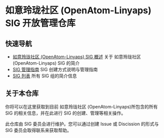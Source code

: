 # 如意玲珑社区 (OpenAtom-Linyaps) SIG 开放管理仓库

## 快速导航

- [如意玲珑社区 (OpenAtom-Linyaps) SIG 概述](Introduction.zh_CN.md) 关于 如意玲珑社区 (OpenAtom-Linyaps) SIG 的简介
- [SIG 管理指南](sig/README.zh_CN.md) SIG 创建方式说明与管理指南
- [SIG 列表](sig/LISTS.md) 所有 SIG 组的简介信息

## 关于本仓库

你将可以在这里获取到目前 如意玲珑社区 (OpenAtom-Linyaps)所包含的所有 SIG 的相关信息，并在此进行 SIG 的创建、管理等相关操作。

此仓库由 SIG 委员会进行维护。您可以通过创建 Issue 或 Discission 的形式与 SIG 委员会取得联系来获取帮助。
